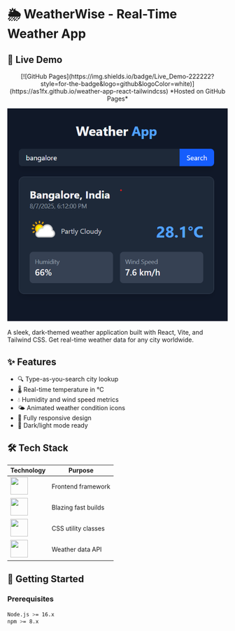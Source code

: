# 🌦️ WeatherWise - Real-Time Weather App

## 🚀 Live Demo
<div align="center" >
  [![GitHub Pages](https://img.shields.io/badge/Live_Demo-222222?style=for-the-badge&logo=github&logoColor=white)](https://as1fx.github.io/weather-app-react-tailwindcss)  
*Hosted on GitHub Pages*
</div>


![Weather App Screenshot](./src/assets/Demo.png)

A sleek, dark-themed weather application built with React, Vite, and Tailwind CSS. Get real-time weather data for any city worldwide.

## ✨ Features
- 🔍 Type-as-you-search city lookup
- 🌡️ Real-time temperature in °C
- 💧 Humidity and wind speed metrics
- 🌤️ Animated weather condition icons
- 📱 Fully responsive design
- 🎨 Dark/light mode ready

## 🛠️ Tech Stack
<div align="center">
  
| Technology | Purpose |
|------------|---------|
| <img src="https://cdn.jsdelivr.net/gh/devicons/devicon/icons/react/react-original.svg" width="40" height="40"/> | Frontend framework |
| <img src="https://vitejs.dev/logo.svg" width="40" height="40"/> | Blazing fast builds |
| <img src="https://tailwindcss.com/_next/static/media/tailwindcss-mark.79614a5f61617ba49a0891494521226b.svg" width="40" height="40"/> | CSS utility classes |
| <img src="https://www.weatherapi.com/docs/weatherapi_logo.png" width="40" height="40"/> | Weather data API |

</div>

## 🏁 Getting Started

### Prerequisites
```bash
Node.js >= 16.x
npm >= 8.x
